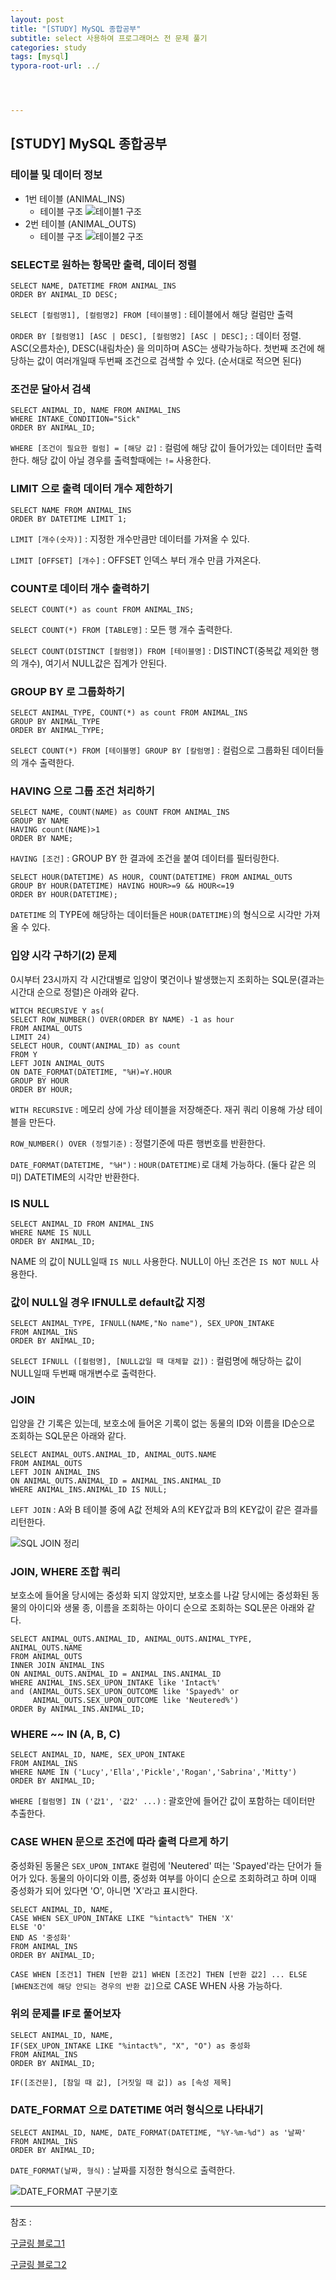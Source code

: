 ```yaml
---
layout: post
title: "[STUDY] MySQL 종합공부"
subtitle: select 사용하여 프로그래머스 전 문제 풀기
categories: study
tags: [mysql]
typora-root-url: ../




---
```


## [STUDY] MySQL 종합공부

### 테이블 및 데이터 정보

* 1번 테이블 (ANIMAL_INS)
  - 테이블 구조
  ![테이블1 구조](/assets/images/etc/ANIMAL_INS_structure.jpg)
* 2번 테이블 (ANIMAL_OUTS)
  - 테이블 구조
  ![테이블2 구조](/assets/images/etc/animal_outs.jpg)

### SELECT로 원하는 항목만 출력, 데이터 정렬

```mysql
SELECT NAME, DATETIME FROM ANIMAL_INS
ORDER BY ANIMAL_ID DESC;
```

`SELECT [컬럼명1], [컬럼명2] FROM [테이블명]` : 테이블에서 해당 컬럼만 출력

`ORDER BY [컬럼명1] [ASC | DESC], [컬럼명2] [ASC | DESC];` : 데이터 정렬. ASC(오름차순), DESC(내림차순) 을 의미하며 ASC는 생략가능하다. 첫번째 조건에 해당하는 값이 여러개일때 두번째 조건으로 검색할 수 있다. (순서대로 적으면 된다)

### 조건문 달아서 검색

```mysql
SELECT ANIMAL_ID, NAME FROM ANIMAL_INS
WHERE INTAKE_CONDITION="Sick"
ORDER BY ANIMAL_ID;
```

`WHERE [조건이 필요한 컬럼] = [해당 값]` : 컬럼에 해당 값이 들어가있는 데이터만 출력한다. 해당 값이 아닐 경우를 출력할때에는 `!=` 사용한다.

### LIMIT 으로 출력 데이터 개수 제한하기

```mysql
SELECT NAME FROM ANIMAL_INS
ORDER BY DATETIME LIMIT 1;
```

`LIMIT [개수(숫자)]` : 지정한 개수만큼만 데이터를 가져올 수 있다.

`LIMIT [OFFSET] [개수]` : OFFSET 인덱스 부터 개수 만큼 가져온다.

### COUNT로 데이터 개수 출력하기

```mysql
SELECT COUNT(*) as count FROM ANIMAL_INS;
```

`SELECT COUNT(*) FROM [TABLE명]` : 모든 행 개수 출력한다.

`SELECT COUNT(DISTINCT [컬럼명]) FROM [테이블명]` : DISTINCT(중복값 제외한 행의 개수), 여기서 NULL값은 집계가 안된다.

### GROUP BY 로 그룹화하기

```mysql
SELECT ANIMAL_TYPE, COUNT(*) as count FROM ANIMAL_INS
GROUP BY ANIMAL_TYPE
ORDER BY ANIMAL_TYPE;
```

`SELECT COUNT(*) FROM [테이블명] GROUP BY [칼럼명]` : 컬럼으로 그룹화된 데이터들의 개수 출력한다.

### HAVING 으로 그룹 조건 처리하기

```mysql
SELECT NAME, COUNT(NAME) as COUNT FROM ANIMAL_INS
GROUP BY NAME
HAVING count(NAME)>1
ORDER BY NAME;
```

`HAVING [조건]` : GROUP BY 한 결과에 조건을 붙여 데이터를 필터링한다.

```mysql
SELECT HOUR(DATETIME) AS HOUR, COUNT(DATETIME) FROM ANIMAL_OUTS
GROUP BY HOUR(DATETIME) HAVING HOUR>=9 && HOUR<=19
ORDER BY HOUR(DATETIME);
```

`DATETIME` 의 TYPE에 해당하는 데이터들은 `HOUR(DATETIME)`의 형식으로 시각만 가져올 수 있다.

### 입양 시각 구하기(2) 문제

0시부터 23시까지 각 시간대별로 입양이 몇건이나 발생했는지 조회하는 SQL문(결과는 시간대 순으로 정렬)은 아래와 같다.

```mysql
WITCH RECURSIVE Y as(
SELECT ROW_NUMBER() OVER(ORDER BY NAME) -1 as hour
FROM ANIMAL_OUTS
LIMIT 24)
SELECT HOUR, COUNT(ANIMAL_ID) as count
FROM Y
LEFT JOIN ANIMAL_OUTS
ON DATE_FORMAT(DATETIME, "%H)=Y.HOUR
GROUP BY HOUR
ORDER BY HOUR;
```

`WITH RECURSIVE` : 메모리 상에 가상 테이블을 저장해준다. 재귀 쿼리 이용해 가상 테이블을 만든다.

`ROW_NUMBER() OVER (정렬기준)` : 정렬기준에 따른 행번호를 반환한다.

`DATE_FORMAT(DATETIME, "%H")` : `HOUR(DATETIME)`로 대체 가능하다. (둘다 같은 의미) DATETIME의 시각만 반환한다.

### IS NULL

```mysql
SELECT ANIMAL_ID FROM ANIMAL_INS
WHERE NAME IS NULL
ORDER BY ANIMAL_ID;
```

NAME 의 값이 NULL일때 `IS NULL` 사용한다. NULL이 아닌 조건은 `IS NOT NULL` 사용한다.

### 값이 NULL일 경우 IFNULL로 default값 지정

```mysql
SELECT ANIMAL_TYPE, IFNULL(NAME,"No name"), SEX_UPON_INTAKE
FROM ANIMAL_INS
ORDER BY ANIMAL_ID;
```

`SELECT IFNULL ([컬럼명], [NULL값일 때 대체할 값])` : 컬럼명에 해당하는 값이 NULL일때 두번째 매개변수로 출력한다.

### JOIN

입양을 간 기록은 있는데, 보호소에 들어온 기록이 없는 동물의 ID와 이름을 ID순으로 조회하는 SQL문은 아래와 같다.

```mysql
SELECT ANIMAL_OUTS.ANIMAL_ID, ANIMAL_OUTS.NAME
FROM ANIMAL_OUTS
LEFT JOIN ANIMAL_INS
ON ANIMAL_OUTS.ANIMAL_ID = ANIMAL_INS.ANIMAL_ID
WHERE ANIMAL_INS.ANIMAL_ID IS NULL;
```

`LEFT JOIN` : A와 B 테이블 중에 A값 전체와 A의 KEY값과 B의 KEY값이 같은 결과를 리턴한다.

![SQL JOIN 정리](/assets/images/etc/SQL_JOINS.jpg)

### JOIN, WHERE 조합 쿼리

보호소에 들어올 당시에는 중성화 되지 않았지만, 보호소를 나갈 당시에는 중성화된 동물의 아이디와 생물 종, 이름을 조회하는 아이디 순으로 조회하는 SQL문은 아래와 같다.

```mysql
SELECT ANIMAL_OUTS.ANIMAL_ID, ANIMAL_OUTS.ANIMAL_TYPE, ANIMAL_OUTS.NAME
FROM ANIMAL_OUTS
INNER JOIN ANIMAL_INS
ON ANIMAL_OUTS.ANIMAL_ID = ANIMAL_INS.ANIMAL_ID
WHERE ANIMAL_INS.SEX_UPON_INTAKE like 'Intact%'
and (ANIMAL_OUTS.SEX_UPON_OUTCOME like 'Spayed%' or
     ANIMAL_OUTS.SEX_UPON_OUTCOME like 'Neutered%')
ORDER By ANIMAL_INS.ANIMAL_ID;
```

### WHERE ~~ IN (A, B, C)

```myssql
SELECT ANIMAL_ID, NAME, SEX_UPON_INTAKE
FROM ANIMAL_INS
WHERE NAME IN ('Lucy','Ella','Pickle','Rogan','Sabrina','Mitty')
ORDER BY ANIMAL_ID;
```

`WHERE [컬럼명] IN ('값1', '값2' ...)` : 괄호안에 들어간 값이 포함하는 데이터만 추출한다.

### CASE WHEN 문으로 조건에 따라 출력 다르게 하기

중성화된 동물은 `SEX_UPON_INTAKE` 컬럼에 'Neutered' 떠는 'Spayed'라는 단어가 들어가 있다. 동물의 아이디와 이름, 중성화 여부를 아이디 순으로 조회하려고 하며 이때 중성화가 되어 있다면 'O', 아니면 'X'라고 표시한다.

```mysql
SELECT ANIMAL_ID, NAME,
CASE WHEN SEX_UPON_INTAKE LIKE "%intact%" THEN 'X'
ELSE 'O'
END AS '중성화'
FROM ANIMAL_INS
ORDER BY ANIMAL_ID;
```

`CASE WHEN [조건1] THEN [반환 값1] WHEN [조건2] THEN [반환 값2] ... ELSE [WHEN조건에 해당 안되는 경우의 반환 값]`으로 CASE WHEN 사용 가능하다.

### 위의 문제를 IF로 풀어보자

```mysql
SELECT ANIMAL_ID, NAME,
IF(SEX_UPON_INTAKE LIKE "%intact%", "X", "O") as 중성화
FROM ANIMAL_INS
ORDER BY ANIMAL_ID;
```

`IF([조건문], [참일 때 값], [거짓일 때 값]) as [속성 제목]`

### DATE_FORMAT 으로 DATETIME 여러 형식으로 나타내기

```mysql
SELECT ANIMAL_ID, NAME, DATE_FORMAT(DATETIME, "%Y-%m-%d") as '날짜'
FROM ANIMAL_INS
ORDER BY ANIMAL_ID;
```


`DATE_FORMAT(날짜, 형식)` : 날짜를 지정한 형식으로 출력한다.

![DATE_FORMAT 구분기호](/assets/images/etc/date_format.jpg)



---

참조 :

[구글링 블로그1](https://yoo-hyeok.tistory.com/98)

[구글링 블로그2](https://devjhs.tistory.com/89)